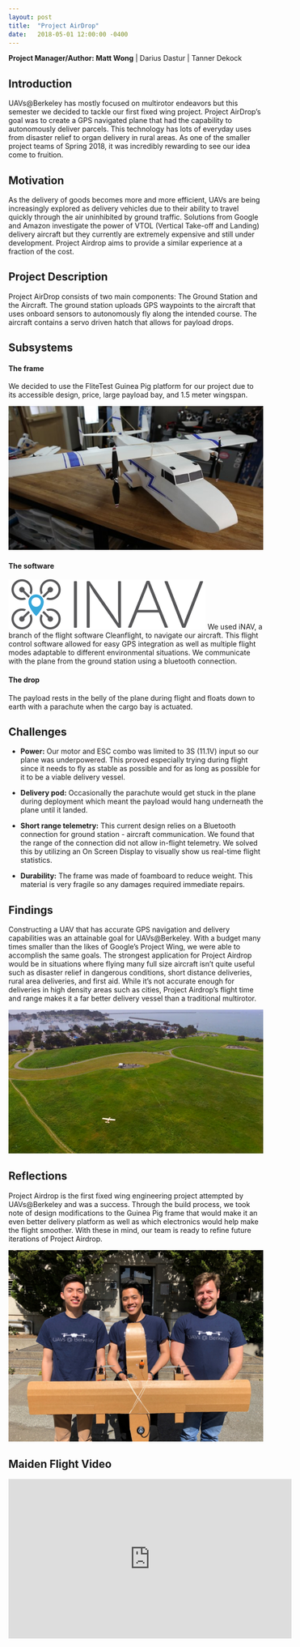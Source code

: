 ```yaml
---
layout: post
title:  "Project AirDrop"
date:   2018-05-01 12:00:00 -0400
---
```


**Project Manager/Author: Matt Wong** \| Darius Dastur \| Tanner Dekock

## Introduction

UAVs@Berkeley has mostly focused on multirotor endeavors but this semester we decided to tackle our first fixed wing project. Project AirDrop’s goal was to create a GPS navigated plane that had the capability to autonomously deliver parcels. This technology has lots of everyday uses from disaster relief to organ delivery in rural areas. As one of the smaller project teams of Spring 2018, it was incredibly rewarding to see our idea come to fruition. 


## Motivation

As the delivery of goods becomes more and more efficient, UAVs are being increasingly explored  as delivery vehicles due to their ability to travel quickly through the air uninhibited by ground traffic. Solutions from Google and Amazon investigate the power of VTOL (Vertical Take-off and Landing) delivery aircraft but they currently are extremely expensive and still under development. Project Airdrop aims to provide a similar experience at a fraction of the cost.

## Project Description

Project AirDrop consists of two main components: The Ground Station and the Aircraft. The ground station uploads GPS waypoints to the aircraft that uses onboard sensors to autonomously fly along the intended course. The aircraft contains a servo driven hatch that allows for payload drops. 

## Subsystems

#### The frame

We decided to use the FliteTest Guinea Pig platform for our project due to its accessible design, price, large payload bay, and 1.5 meter wingspan.

<span class="image main"><img src="/../../images/projects/airdrop/airdrop1.jpg" alt="" /></span>

#### The software

<span class="image right"><img src="/../../images/projects/airdrop/airdrop2.png" alt="" /></span> We used iNAV, a branch of the flight software Cleanflight, to navigate our aircraft. This flight control software allowed for easy GPS integration as well as multiple flight modes adaptable to different environmental situations. We communicate with the plane from the ground station using a bluetooth connection.

#### The drop

The payload rests in the belly of the plane during flight and floats down to earth with a parachute when the cargo bay is actuated. 


## Challenges

* **Power:** Our motor and ESC combo was limited to 3S (11.1V) input so our plane was underpowered. This proved especially trying during flight since it needs to fly as stable as possible and for as long as possible for it to be a viable delivery vessel. 

* **Delivery pod:** Occasionally the parachute would get stuck in the plane during deployment which meant the payload would hang underneath the plane until it landed. 

* **Short range telemetry:**  This current design relies on a Bluetooth connection for ground station - aircraft communication. We found that the range of the connection did not allow in-flight telemetry. We solved this by utilizing an On Screen Display to visually show us real-time flight statistics. 

* **Durability:** The frame was made of foamboard to reduce weight. This material is very fragile so any damages required immediate repairs. 

## Findings

Constructing a UAV that has accurate GPS navigation and delivery capabilities was an attainable goal for UAVs@Berkeley. With a budget many times smaller than the likes of Google’s Project Wing, we were able to accomplish the same goals. The strongest application for Project Airdrop would be in situations where flying many full size aircraft isn’t quite useful such as disaster relief in dangerous conditions, short distance deliveries, rural area deliveries, and first aid. While it’s not accurate enough for deliveries in high density areas such as cities, Project Airdrop’s flight time and range makes it a far better delivery vessel than a traditional multirotor.

<span class="image main"><img src="/../../images/projects/airdrop/airdrop3.png" alt="" /></span>

## Reflections

Project Airdrop is the first fixed wing engineering project attempted by UAVs@Berkeley and was a success. Through the build process, we took note of design modifications to the Guinea Pig frame that would make it an even better delivery platform as well as which electronics would help make the flight smoother. With these in mind, our team is ready to refine future iterations of Project Airdrop.

<span class="image main"><img src="/../../images/projects/airdrop/airdrop4.jpg" alt="" /></span>

## Maiden Flight Video

<div class="video-wrapper">
	<div class="video-responsive">
		<iframe width="560" height="315" src="https://www.youtube.com/embed/iAIIu9zM7AU?rel=0" frameborder="0" allow="autoplay; encrypted-media" allowfullscreen></iframe>
	</div>
</div>
